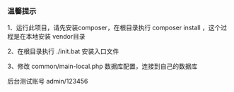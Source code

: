 ### 温馨提示

1、运行此项目，请先安装composer，在根目录执行 composer install ，这个过程是在本地安装 vendor目录

2、在根目录执行  ./init.bat  安装入口文件

3、修改 common/main-local.php 数据库配置，连接到自己的数据库

后台测试账号 admin/123456
